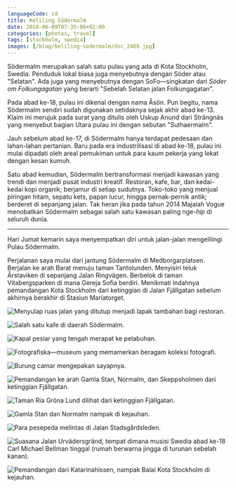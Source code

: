 ```yaml
---
languageCode: id
title: Keliling Södermalm
date: 2018-06-09T07:35:00+02:00
categories: [photos, travel]
tags: [stockholm, swedia]
images: [/blog/keliling-sodermalm/dsc_2469.jpg]
---
```

Södermalm merupakan salah satu pulau yang ada di Kota Stockholm, Swedia. Penduduk lokal biasa juga menyebutnya dengan Söder atau "Selatan". Ada juga yang menyebutnya dengan SoFo—singkatan dari *Söder om Folkungagatan* yang berarti "Sebelah Selatan jalan Folkungagatan".

Pada abad ke-18, pulau ini dikenal dengan nama Åsön. Pun begitu, nama Södermalm sendiri sudah digunakan setidaknya sejak akhir abad ke-13. Klaim ini merujuk pada surat yang ditulis oleh Uskup Anund dari Strängnäs yang menyebut bagian Utara pulau ini dengan sebutan "Suthaermalm".

Jauh sebelum abad ke-17, di Södermalm hanya terdapat pedesaan dan lahan-lahan pertanian. Baru pada era industrilisasi di abad ke-18, pulau ini mulai dipadati oleh areal pemukiman untuk para kaum pekerja yang lekat dengan kesan kumuh.

Satu abad kemudian, Södermalm bertransformasi menjadi kawasan yang trendi dan menjadi pusat industri kreatif. Restoran, kafe, bar, dan kedai-kedai kopi organik; berjamur di setiap sudutnya. Toko-toko yang menjual piringan hitam, sepatu kets, papan lucur, hingga pernak-pernik antik; berderet di sepanjang jalan. Tak heran jika pada tahun 2014 Majalah Vogue menobatkan Södermalm sebagai salah satu kawasan paling nge-*hip* di seluruh dunia.

<hr class="section-break">

Hari Jumat kemarin saya menyempatkan diri untuk jalan-jalan mengelilingi Pulau Södermalm.

Perjalanan saya mulai dari jantung Södermalm di Medborgarplatsen. Berjalan ke arah Barat menuju taman Tantolunden. Menyisiri teluk Årstaviken di sepanjang Jalan Ringvägen. Berbelok di taman Vitabergsparken di mana Gereja Sofia berdiri. Menikmati indahnya pemandangan Kota Stockholm dari ketinggian di Jalan Fjällgatan sebelum akhirnya berakhir di Stasiun Mariatorget.

![Menyulap ruas jalan yang ditutup menjadi lapak tambahan bagi restoran.](dsc_2422.jpg)

![Salah satu kafe di daerah Södermalm.](dsc_2424.jpg)

![Kapal pesiar yang tengah merapat ke pelabuhan.](dsc_2435.jpg)

![Fotografiska—museum yang memamerkan beragam koleksi fotografi.](dsc_2436.jpg)

![Burung camar mengepakan sayapnya.](dsc_2437.jpg)

![Pemandangan ke arah Gamla Stan, Normalm, dan Skeppsholmen dari ketinggian Fjällgatan.](dsc_2438.jpg)

![Taman Ria Gröna Lund dilihat dari ketinggian Fjällgatan.](dsc_2453.jpg)

![Gamla Stan dan Normalm nampak di kejauhan.](dsc_2458.jpg)

![Para pesepeda melintas di Jalan Stadsgårdsleden.](dsc_2460.jpg)

![Suasana Jalan Urvädersgränd, tempat dimana musisi Swedia abad ke-18 Carl Michael Bellman tinggal (rumah berwarna jingga di turunan sebelah kanan).](dsc_2469.jpg)

![Pemandangan dari Katarinahissen, nampak Balai Kota Stockholm di kejauhan.](dsc_2474.jpg)

